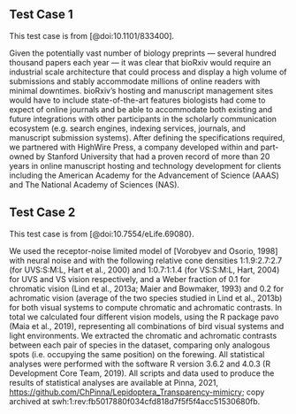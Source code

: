 ## Test Case 1

This test case is from [@doi:10.1101/833400].

Given the potentially vast number of biology preprints — several hundred thousand papers each year — it was clear that bioRxiv would require an industrial scale architecture that could process and display a high volume of submissions and stably accommodate millions of online readers with minimal downtimes. bioRxiv’s hosting and manuscript management sites would have to include state-of-the-art features biologists had come to expect of online journals and be able to accommodate both existing and future integrations with other participants in the scholarly communication ecosystem (e.g. search engines, indexing services, journals, and manuscript submission systems). After defining the specifications required, we partnered with HighWire Press, a company developed within and part-owned by Stanford University that had a proven record of more than 20 years in online manuscript hosting and technology development for clients including the American Academy for the Advancement of Science (AAAS) and The National Academy of Sciences (NAS).

## Test Case 2

This test case is from [@doi:10.7554/eLife.69080}.

We used the receptor-noise limited model of [Vorobyev and Osorio, 1998] with neural noise and with the following relative cone densities 1:1.9:2.7:2.7 (for UVS:S:M:L, Hart et al., 2000) and 1:0.7:1:1.4 (for VS:S:M:L, Hart, 2004) for UVS and VS vision respectively, and a Weber fraction of 0.1 for chromatic vision (Lind et al., 2013a; Maier and Bowmaker, 1993) and 0.2 for achromatic vision (average of the two species studied in Lind et al., 2013b) for both visual systems to compute chromatic and achromatic contrasts. In total we calculated four different vision models, using the R package pavo (Maia et al., 2019), representing all combinations of bird visual systems and light environments.
We extracted the chromatic and achromatic contrasts between each pair of species in the dataset, comparing only analogous spots (i.e. occupying the same position) on the forewing.
All statistical analyses were performed with the software R version 3.6.2 and 4.0.3 (R Development Core Team, 2019). All scripts and data used to produce the results of statistical analyses are available at Pinna, 2021, https://github.com/ChPinna/Lepidoptera_Transparency-mimicry; copy archived at swh:1:rev:fb5017880f034cfd818d7f5f5f4acc51530680fb.</p>

